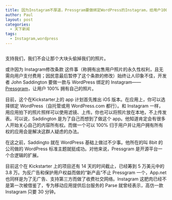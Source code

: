 ```yaml
---
title: 因为Instagram不厚道，Pressgram要做绑定WordPress的Instagram，给用户100%的照片所有权
author: Paul
layout: post
categories:
  - 天下新闻
tags:
  - Instagram,wordpress
---  
```


<img style="display: block; margin-left: auto; margin-right: auto;" src="http://img7.chztv.com/2013-0406/pressgram.png" alt="" />

支持我们，我们不会让那个大块头偷掉我们的照片。

或许因为 Instagram修改条款 这件事（称拥有出售用户照片的永久性权利，且无需向用户支付费用；因民意最后暂停了这个条款的修改）始终让人印象不佳，开发者 John Saddington 要做一款与 WordPress 绑定的 Instagram&mdash;&mdash;<a href="http://pressgr.am/" target="_blank">Pressgram</a>，让用户 100% 拥有自己的照片。

目前，这个在Kickstarter上的 app 计划首先推出 iOS 版本。在应用上，你可以选择绑定 WordPress（自托管或用 WordPress.com 都行）。和 Instagram 一样，用应用拍下的照片照样可以使用滤镜、上传。你也可以将照片放在本地，不上传发表。可以说，Saddington 是为了自己而想到了做这个 app。他知道肯定会有很多人开始关心自己的内容所有权。而做一个可以 100% 归于用户并让用户拥有所有权的应用会是解决这群人疑虑的办法。

在这之前，Saddingto 就在 WordPress 基础上做过不少事。他所在的叫 8bit 的公司做的 WordPress 标准主题就挺成功。对他来说，Pressgram 是开源平台一个合逻辑的扩展。

目前这个在 Kickstarter 上的项目还有 14 天的时间截止，已经筹到 5 万美元中的 3.8 万。为反广告和保护用户权益而做的&ldquo;新产品&ldquo;不止 Pressgram 一个，App.net也同样是为了无广告、支持第三方而做了收费社交网络。Instagram 这肥肉已经不是第一次被借鉴了，专为移动应用提供后台服务的 Parse 就曾经表示，高仿一款 Instagram 只要 30 分钟。